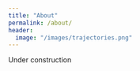 ```yaml
---
title: "About"
permalink: /about/
header:
  image: "/images/trajectories.png"
---
```

Under construction
